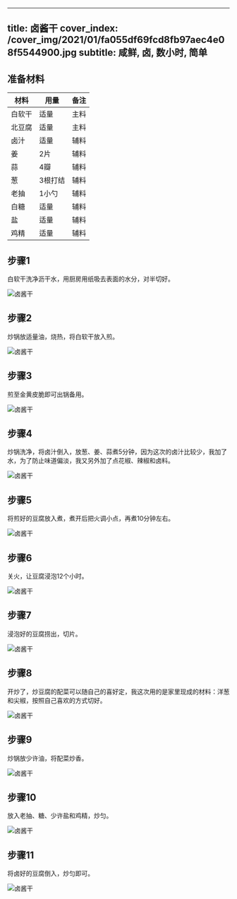 
---
title: 卤酱干
cover_index: /cover_img/2021/01/fa055df69fcd8fb97aec4e08f5544900.jpg
subtitle: 咸鲜, 卤, 数小时, 简单
---

## 准备材料

| 材料     | 用量 | 备注|
| ------- | ----- | --- |
| 白软干 | 适量| 主料 |
| 北豆腐 | 适量| 主料 |
| 卤汁 | 适量| 辅料 |
| 姜 | 2片| 辅料 |
| 蒜 | 4瓣| 辅料 |
| 葱 | 3根打结| 辅料 |
| 老抽 | 1小勺| 辅料 |
| 白糖 | 适量| 辅料 |
| 盐 | 适量| 辅料 |
| 鸡精 | 适量| 辅料 |

## 步骤1

白软干洗净沥干水，用厨房用纸吸去表面的水分，对半切好。

![卤酱干](https://i8.meishichina.com/attachment/recipe/201010/201010052228532.JPG?x-oss-process=style/p320) 

## 步骤2

炒锅放适量油，烧热，将白软干放入煎。

![卤酱干](https://i8.meishichina.com/attachment/recipe/201010/201010052229440.JPG?x-oss-process=style/p320) 

## 步骤3

煎至金黄皮脆即可出锅备用。

![卤酱干](https://i8.meishichina.com/attachment/recipe/201010/201010052229584.JPG?x-oss-process=style/p320) 

## 步骤4

炒锅洗净，将卤汁倒入，放葱、姜、蒜煮5分钟，因为这次的卤汁比较少，我加了水，为了防止味道偏淡，我又另外加了点花椒、辣椒和卤料。

![卤酱干](https://i8.meishichina.com/attachment/recipe/201010/201010052230130.JPG?x-oss-process=style/p320) 

## 步骤5

将煎好的豆腐放入煮，煮开后把火调小点，再煮10分钟左右。

![卤酱干](https://i8.meishichina.com/attachment/recipe/201010/201010052230264.JPG?x-oss-process=style/p320) 

## 步骤6

关火，让豆腐浸泡12个小时。

![卤酱干](https://i8.meishichina.com/attachment/recipe/201010/201010052230382.JPG?x-oss-process=style/p320) 

## 步骤7

浸泡好的豆腐捞出，切片。

![卤酱干](https://i8.meishichina.com/attachment/recipe/201010/201010052232220.JPG?x-oss-process=style/p320) 

## 步骤8

开炒了，炒豆腐的配菜可以随自己的喜好定，我这次用的是家里现成的材料：洋葱和尖椒，按照自己喜欢的方式切好。

![卤酱干](https://i8.meishichina.com/attachment/recipe/201010/201010052232393.JPG?x-oss-process=style/p320) 

## 步骤9

炒锅放少许油，将配菜炒香。

![卤酱干](https://i8.meishichina.com/attachment/recipe/201010/201010052232517.JPG?x-oss-process=style/p320) 

## 步骤10

放入老抽、糖、少许盐和鸡精，炒匀。

![卤酱干](https://i8.meishichina.com/attachment/recipe/201010/201010052233017.JPG?x-oss-process=style/p320) 

## 步骤11

将卤好的豆腐倒入，炒匀即可。

![卤酱干](https://i8.meishichina.com/attachment/recipe/201010/201010052233122.JPG?x-oss-process=style/p320) 

